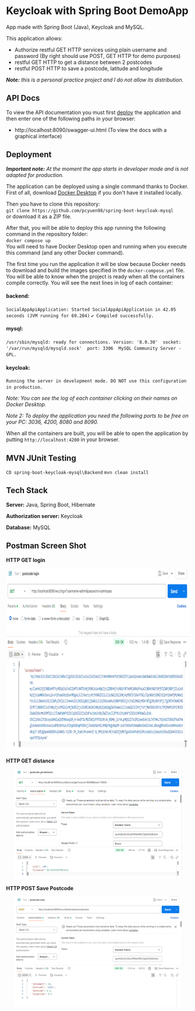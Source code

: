 # Keycloak with Spring Boot DemoApp
App made with Spring Boot (Java), Keycloak and MySQL.  

This application allows:
- Authorize restful GET HTTP services using plain username and password (By right should use POST, GET HTTP for demo purposes)
- restful GET HTTP to get a distance between 2 postcodes
- restful POST HTTP to save a postcode, latitude and longitude 

***Note:** this is a personal practice project and I do not allow its distribution.*  
## API Docs
To view the API documentation you must first [deploy](#deployment) the application and then enter one of the following paths in your browser:
- http://localhost:8090/swagger-ui.html (To view the docs with a graphical interface)
## Deployment
***Important note:** At the moment the app starts in developer mode and is not adapted for production.*  

The application can be deployed using a single command thanks to Docker.  
First of all, download [Docker Desktop](https://www.docker.com/products/docker-desktop/) if you don't have it installed locally. 

Then you have to clone this repository:  
`git clone https://github.com/pcyuen98/spring-boot-keycloak-mysql`  
or download it as a ZIP file.

After that, you will be able to deploy this app running the following command in
the repository folder:  
`docker compose up`  
You will need to have Docker Desktop open and running when you execute this command (and any other Docker command).


The first time you run the application it will be slow because Docker needs to download and build the images specified in the `docker-compose.yml` file.  
You will be able to know when the project is ready when all the containers compile correctly. You will see the next lines in log of each container:
#### backend:  
`SocialAppApiApplication: Started SocialAppApiApplication in 42.05 seconds (JVM running for 69.204)`
`✔ Compiled successfully.`
#### mysql:  
`/usr/sbin/mysqld: ready for connections. Version: '8.0.30'  socket: '/var/run/mysqld/mysqld.sock'  port: 3306  MySQL Community Server - GPL.`
#### keycloak:  
`Running the server in development mode. DO NOT use this configuration in production.`  

*Note: You can see the log of each container clicking on their names on Docker Desktop.*

*Note 2: To deploy the application you need the following ports to be free on your PC: 3036, 4200, 8080 and 8090.*

When all the containers are built, you will be able to open the application by putting `http://localhost:4200` in your browser.
## MVN JUnit Testing
`CD spring-boot-keycloak-mysql\Backend`
`mvn clean install`


## Tech Stack

**Server:** Java, Spring Boot, Hibernate

**Authorization server:** Keycloak

**Database:** MySQL

## Postman Screen Shot
<b>HTTP GET login</b>
<p align="center">
  <img width="500" height="500" src="/pic/login.png">
</p>

<b>HTTP GET distance</b>
<p align="center">
  <img width="460" height="300" src="/pic/distance.png">
</p>

<b>HTTP POST Save Postcode</b>
<p align="center">
  <img width="460" height="300" src="/pic/save.png">
</p>